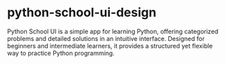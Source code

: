 # python-school-ui-design
Python School UI  is a simple app for learning Python, offering categorized problems and detailed solutions in an intuitive interface. Designed for beginners and intermediate learners, it provides a structured yet flexible way to practice Python programming.
